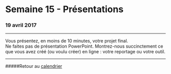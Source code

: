 # Semaine 15 - Présentations
### 19 avril 2017
-----

Vous présentez, en moins de 10 minutes, votre projet final.<br>Ne faites pas de présentation PowerPoint. Montrez-nous succinctement ce que vous avez créé (ou voulu créer) en ligne&nbsp;: votre reportage ou votre outil.

-----

#####Retour au [calendrier](/calendrier.md)
